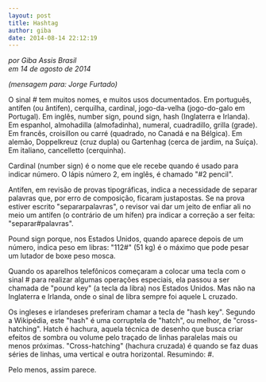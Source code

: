 ```yaml
---
layout: post
title: Hashtag
author: giba
date: 2014-08-14 22:12:19
---
```

*por Giba Assis Brasil*\
*em 14 de agosto de 2014*

*(mensagem para: Jorge Furtado)*

O sinal # tem muitos nomes, e muitos usos documentados. Em português, antífen (ou ântifen), cerquilha, cardinal, jogo-da-velha (jogo-do-galo em Portugal). Em inglês, number sign, pound sign, hash (Inglaterra e Irlanda). Em espanhol, almohadilla (almofadinha), numeral, cuadradillo, grilla (grade). Em francês, croisillon ou carré (quadrado, no Canadá e na Bélgica). Em alemão, Doppelkreuz (cruz dupla) ou Gartenhag (cerca de jardim, na Suíça). Em italiano, cancelletto (cerquinha).

Cardinal (number sign) é o nome que ele recebe quando é usado para indicar número. O lápis número 2, em inglês, é chamado "#2 pencil".

Antífen, em revisão de provas tipográficas, indica a necessidade de separar palavras que, por erro de composição, ficaram justapostas. Se na prova estiver escrito "separarpalavras", o revisor vai dar um jeito de enfiar ali no meio um antífen (o contrário de um hífen) pra indicar a correção a ser feita: "separar#palavras".

Pound sign porque, nos Estados Unidos, quando aparece depois de um número, indica peso em libras: "112#" (51 kg) é o máximo que pode pesar um lutador de boxe peso mosca.

Quando os aparelhos telefônicos começaram a colocar uma tecla com o sinal # para realizar algumas operações especiais, ela passou a ser chamada de "pound key" (a tecla da libra) nos Estados Unidos. Mas não na Inglaterra e Irlanda, onde o sinal de libra sempre foi aquele L cruzado.

Os ingleses e irlandeses preferiram chamar a tecla de "hash key". Segundo a Wikipédia, este "hash" é uma corruptela de "hatch", ou melhor, de "cross-hatching". Hatch é hachura, aquela técnica de desenho que busca criar efeitos de sombra ou volume pelo traçado de linhas paralelas mais ou menos próximas. "Cross-hatching" (hachura cruzada) é quando se faz duas séries de linhas, uma vertical e outra horizontal. Resumindo: #.

Pelo menos, assim parece.